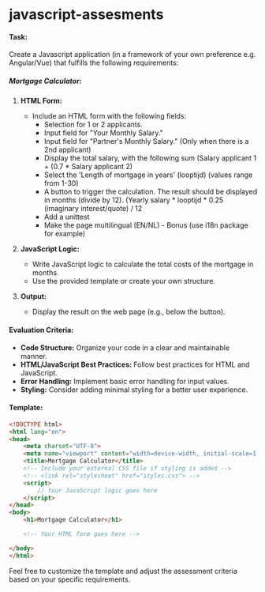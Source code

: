 # javascript-assesments

#### Task:

Create a Javascript application (in a framework of your own preference e.g. Angular/Vue) that fulfills the following requirements:

##### Mortgage Calculator:

1. **HTML Form:**
   - Include an HTML form with the following fields:
     - Selection for 1 or 2 applicants.
     - Input field for "Your Monthly Salary."
     - Input field for "Partner's Monthly Salary." (Only when there is a 2nd applicant)
     - Display the total salary, with the following sum (Salary applicant 1 + (0.7 * Salary applicant 2)
     - Select the 'Length of mortgage in years' (looptijd) (values range from 1-30)
     - A button to trigger the calculation. The result should be displayed in months (divide by 12). (Yearly salary * looptijd * 0.25 (imaginary interest/quote) / 12
     - Add a unittest
     - Make the page multilingual (EN/NL) - Bonus (use i18n package for example)

2. **JavaScript Logic:**
   - Write JavaScript logic to calculate the total costs of the mortgage in months.
   - Use the provided template or create your own structure.

3. **Output:**
   - Display the result on the web page (e.g., below the button).

#### Evaluation Criteria:

- **Code Structure:** Organize your code in a clear and maintainable manner.
- **HTML/JavaScript Best Practices:** Follow best practices for HTML and JavaScript.
- **Error Handling:** Implement basic error handling for input values.
- **Styling:** Consider adding minimal styling for a better user experience.

#### Template:

```html
<!DOCTYPE html>
<html lang="en">
<head>
    <meta charset="UTF-8">
    <meta name="viewport" content="width=device-width, initial-scale=1.0">
    <title>Mortgage Calculator</title>
    <!-- Include your external CSS file if styling is added -->
    <!-- <link rel="stylesheet" href="styles.css"> -->
    <script>
        // Your JavaScript logic goes here
    </script>
</head>
<body>
    <h1>Mortgage Calculator</h1>

    <!-- Your HTML form goes here -->

</body>
</html>
```

Feel free to customize the template and adjust the assessment criteria based on your specific requirements.
